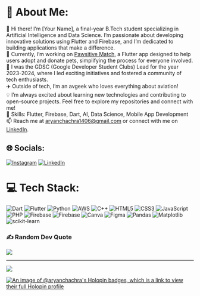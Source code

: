 # 💫 About Me:
👋 Hi there! I’m [Your Name], a final-year B.Tech student specializing in Artificial Intelligence and Data Science. I’m passionate about developing innovative solutions using Flutter and Firebase, and I’m dedicated to building applications that make a difference.<br>🌟 Currently, I’m working on [Pawsitive Match](https://github.com/AryanChachra/pawsitive), a Flutter app designed to help users adopt and donate pets, simplifying the process for everyone involved.<br>🚀 I was the GDSC (Google Developer Student Clubs) Lead for the year 2023-2024, where I led exciting initiatives and fostered a community of tech enthusiasts.<br>✈️ Outside of tech, I’m an avgeek who loves everything about aviation!<br>💡 I’m always excited about learning new technologies and contributing to open-source projects. Feel free to explore my repositories and connect with me!<br>🔧 Skills: Flutter, Firebase, Dart, AI, Data Science, Mobile App Development<br>📫 Reach me at aryanchachra1406@gmail.com or connect with me on [LinkedIn](https://www.linkedin.com/in/aryan-chachra-519927232/).<br>


## 🌐 Socials:
[![Instagram](https://img.shields.io/badge/Instagram-%23E4405F.svg?logo=Instagram&logoColor=white)](https://instagram.com/https://www.instagram.com/aryanchachra14/) [![LinkedIn](https://img.shields.io/badge/LinkedIn-%230077B5.svg?logo=linkedin&logoColor=white)](https://linkedin.com/in/https://www.linkedin.com/in/aryan-chachra-519927232/) 

# 💻 Tech Stack:
![Dart](https://img.shields.io/badge/dart-%230175C2.svg?style=for-the-badge&logo=dart&logoColor=white) ![Flutter](https://img.shields.io/badge/Flutter-%2302569B.svg?style=for-the-badge&logo=Flutter&logoColor=white) ![Python](https://img.shields.io/badge/python-3670A0?style=for-the-badge&logo=python&logoColor=ffdd54) ![AWS](https://img.shields.io/badge/AWS-%23FF9900.svg?style=for-the-badge&logo=amazon-aws&logoColor=white) ![C++](https://img.shields.io/badge/c++-%2300599C.svg?style=for-the-badge&logo=c%2B%2B&logoColor=white) ![HTML5](https://img.shields.io/badge/html5-%23E34F26.svg?style=for-the-badge&logo=html5&logoColor=white) ![CSS3](https://img.shields.io/badge/css3-%231572B6.svg?style=for-the-badge&logo=css3&logoColor=white) ![JavaScript](https://img.shields.io/badge/javascript-%23323330.svg?style=for-the-badge&logo=javascript&logoColor=%23F7DF1E) ![PHP](https://img.shields.io/badge/php-%23777BB4.svg?style=for-the-badge&logo=php&logoColor=white) ![Firebase](https://img.shields.io/badge/firebase-%23039BE5.svg?style=for-the-badge&logo=firebase) ![Firebase](https://img.shields.io/badge/firebase-a08021?style=for-the-badge&logo=firebase&logoColor=ffcd34) ![Canva](https://img.shields.io/badge/Canva-%2300C4CC.svg?style=for-the-badge&logo=Canva&logoColor=white) ![Figma](https://img.shields.io/badge/figma-%23F24E1E.svg?style=for-the-badge&logo=figma&logoColor=white) ![Pandas](https://img.shields.io/badge/pandas-%23150458.svg?style=for-the-badge&logo=pandas&logoColor=white) ![Matplotlib](https://img.shields.io/badge/Matplotlib-%23ffffff.svg?style=for-the-badge&logo=Matplotlib&logoColor=black) ![scikit-learn](https://img.shields.io/badge/scikit--learn-%23F7931E.svg?style=for-the-badge&logo=scikit-learn&logoColor=white)


### ✍️ Random Dev Quote
![](https://quotes-github-readme.vercel.app/api?type=horizontal&theme=radical)

---
[![](https://visitcount.itsvg.in/api?id=AryanChachra&icon=0&color=0)](https://visitcount.itsvg.in)



[![An image of @aryanchachra's Holopin badges, which is a link to view their full Holopin profile](https://holopin.me/aryanchachra)](https://holopin.io/@aryanchachra)






